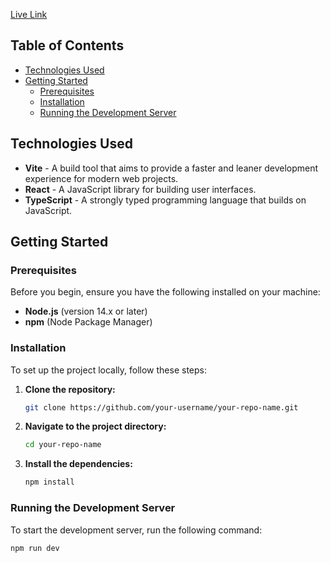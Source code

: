 [Live Link](https://cube-assn.vercel.app/)

## Table of Contents
- [Technologies Used](#technologies-used)
- [Getting Started](#getting-started)
  - [Prerequisites](#prerequisites)
  - [Installation](#installation)
  - [Running the Development Server](#running-the-development-server)

## Technologies Used

- **Vite** - A build tool that aims to provide a faster and leaner development experience for modern web projects.
- **React** - A JavaScript library for building user interfaces.
- **TypeScript** - A strongly typed programming language that builds on JavaScript.

## Getting Started

### Prerequisites

Before you begin, ensure you have the following installed on your machine:

- **Node.js** (version 14.x or later)
- **npm** (Node Package Manager)

### Installation

To set up the project locally, follow these steps:

1. **Clone the repository:**

   ```bash
   git clone https://github.com/your-username/your-repo-name.git

2. **Navigate to the project directory:**

   ```bash
   cd your-repo-name
   
3. **Install the dependencies:**

   ```bash
   npm install

### Running the Development Server
To start the development server, run the following command:

   ```bash
   npm run dev
